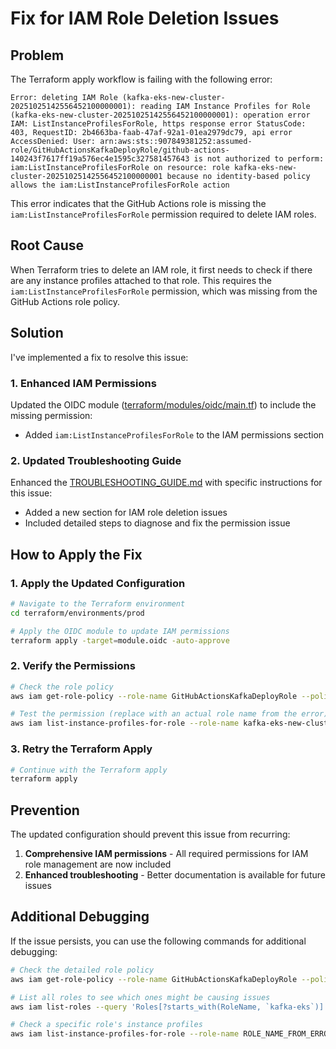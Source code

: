 # Fix for IAM Role Deletion Issues

## Problem

The Terraform apply workflow is failing with the following error:

```
Error: deleting IAM Role (kafka-eks-new-cluster-20251025142556452100000001): reading IAM Instance Profiles for Role (kafka-eks-new-cluster-20251025142556452100000001): operation error IAM: ListInstanceProfilesForRole, https response error StatusCode: 403, RequestID: 2b4663ba-faab-47af-92a1-01ea2979dc79, api error AccessDenied: User: arn:aws:sts::907849381252:assumed-role/GitHubActionsKafkaDeployRole/github-actions-140243f7617ff19a576ec4e1595c327581457643 is not authorized to perform: iam:ListInstanceProfilesForRole on resource: role kafka-eks-new-cluster-20251025142556452100000001 because no identity-based policy allows the iam:ListInstanceProfilesForRole action
```

This error indicates that the GitHub Actions role is missing the `iam:ListInstanceProfilesForRole` permission required to delete IAM roles.

## Root Cause

When Terraform tries to delete an IAM role, it first needs to check if there are any instance profiles attached to that role. This requires the `iam:ListInstanceProfilesForRole` permission, which was missing from the GitHub Actions role policy.

## Solution

I've implemented a fix to resolve this issue:

### 1. Enhanced IAM Permissions

Updated the OIDC module ([terraform/modules/oidc/main.tf](file:///c%3A/Users/Leke/ket/kafka-eks-terraform/terraform/modules/oidc/main.tf)) to include the missing permission:

- Added `iam:ListInstanceProfilesForRole` to the IAM permissions section

### 2. Updated Troubleshooting Guide

Enhanced the [TROUBLESHOOTING_GUIDE.md](file:///c%3A/Users/Leke/ket/kafka-eks-terraform/TROUBLESHOOTING_GUIDE.md) with specific instructions for this issue:

- Added a new section for IAM role deletion issues
- Included detailed steps to diagnose and fix the permission issue

## How to Apply the Fix

### 1. Apply the Updated Configuration

```bash
# Navigate to the Terraform environment
cd terraform/environments/prod

# Apply the OIDC module to update IAM permissions
terraform apply -target=module.oidc -auto-approve
```

### 2. Verify the Permissions

```bash
# Check the role policy
aws iam get-role-policy --role-name GitHubActionsKafkaDeployRole --policy-name terraform-kafka-permissions

# Test the permission (replace with an actual role name from the error)
aws iam list-instance-profiles-for-role --role-name kafka-eks-new-cluster-20251025142556452100000001
```

### 3. Retry the Terraform Apply

```bash
# Continue with the Terraform apply
terraform apply
```

## Prevention

The updated configuration should prevent this issue from recurring:

1. **Comprehensive IAM permissions** - All required permissions for IAM role management are now included
2. **Enhanced troubleshooting** - Better documentation is available for future issues

## Additional Debugging

If the issue persists, you can use the following commands for additional debugging:

```bash
# Check the detailed role policy
aws iam get-role-policy --role-name GitHubActionsKafkaDeployRole --policy-name terraform-kafka-permissions --query 'PolicyDocument.Statement[?Resource!=null]' --output json

# List all roles to see which ones might be causing issues
aws iam list-roles --query 'Roles[?starts_with(RoleName, `kafka-eks`)].RoleName' --output table

# Check a specific role's instance profiles
aws iam list-instance-profiles-for-role --role-name ROLE_NAME_FROM_ERROR
```